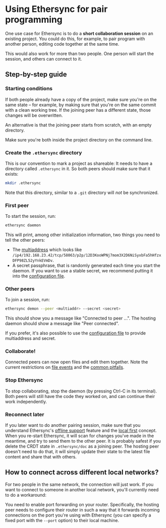 # Using Ethersync for pair programming

One use case for Ethersync is to do a **short collaboration session** on an existing project. You could do this, for example, to pair program with another person, editing code together at the same time.

This would also work for more than two people. One person will start the session, and others can connect to it.

## Step-by-step guide

### Starting conditions

If both people already have a copy of the project, make sure you're on the same state – for example, by making sure that you're on the same commit with a clean working tree. If the joining peer has a different state, those changes will be overwritten.

An alternative is that the joining peer starts from scratch, with an empty directory.

Make sure you're both inside the project directory on the command line.

### Create the `.ethersync` directory

This is our convention to mark a project as shareable: It needs to have a directory called `.ethersync` in it. So both peers should make sure that it exists:

```bash
mkdir .ethersync
```
Note that this directory, similar to a `.git` directory will *not* be synchronized.

### First peer

To start the session, run:

```bash
ethersync daemon
```

This will print, among other initialization information, two things you need to tell the other peers:

- The [multiaddress](connection-making.md#multiaddress) which looks like `/ip4/192.168.23.42/tcp/58063/p2p/12D3KooWPNj7mom3X2D6NiSyxbFa5hHfzxDFP98ZL52yYnkEVmDv`.
- A secret passphrase, that is randomly generated each time you start the daemon. If you want to use a stable secret, we recommend putting it into the [configuration file](configuration.md).

### Other peers

To join a session, run:

```bash
ethersync demon --peer <multiaddr> --secret <secret>
```

This should show you a message like "Connected to peer ...". The hosting daemon should show a message like "Peer connected".

If you prefer, it's also possible to use the [configuration file](configuration.md) to provide multiaddress and secret.

### Collaborate!

Connected peers can now open files and edit them together. Note the current restrictions on [file events](file-events.md) and the [common pitfalls](workarounds.md).

### Stop Ethersync

To stop collaborating, stop the daemon (by pressing Ctrl-C in its terminal). Both peers will still have the code they worked on, and can continue their work independently.

### Reconnect later

If you later want to do another pairing session, make sure that you understand Ethersync's [offline support](offline-support.md) feature and the [local first](local-first.md) concept. When you re-start Ethersync, it will scan for changes you've made in the meantime, and try to send them to the other peer. It is probably safest if you delete the CRDT state in `.ethersync/doc` as a joining peer. The hosting peer doesn't need to do that, it will simply update their state to the latest file content and share that with others.

## How to connect across different local networks?

For two people in the same network, the connection will just work. If you want to connect to someone in another local network, you'll currently need to do a workaround:

You need to enable port forwarding on your router. Specifically, the hosting peer needs to configure their router in such a way that it forwards incoming connections on the port you're using with Ethersync (you can specify a fixed port with the `--port` option) to their local machine.
